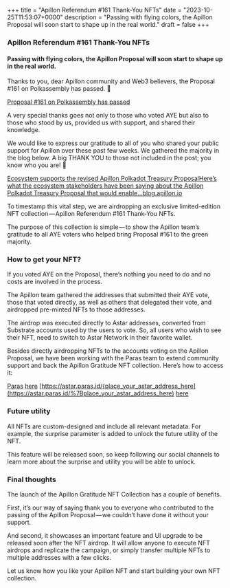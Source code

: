 +++
title = "Apillon Referendum #161 Thank-You NFTs"
date = "2023-10-25T11:53:07+0000"
description = "Passing with flying colors, the Apillon Proposal will soon start to shape up in the real world."
draft = false
+++

### Apillon Referendum #161 Thank-You NFTs


#### Passing with flying colors, the Apillon Proposal will soon start to shape up in the real world.


Thanks to you, dear Apillon community and Web3 believers, the Proposal #161 on Polkassembly has passed. 🎉

[Proposal #161 on Polkassembly has passed](https://polkadot.polkassembly.io/referenda/161)

A very special thanks goes not only to those who voted AYE but also to those who stood by us, provided us with support, and shared their knowledge.


We would like to express our gratitude to all of you who shared your public support for Apillon over these past few weeks. We gathered the majority in the blog below. A big THANK YOU to those not included in the post; you know who you are! 🫶

[Ecosystem supports the revised Apillon Polkadot Treasury ProposalHere’s what the ecosystem stakeholders have been saying about the Apillon Polkadot Treasury Proposal that would enable…blog.apillon.io](https://blog.apillon.io/ecosystem-supports-the-revised-apillon-polkadot-treasury-proposal-3b7984ef365f)

To timestamp this vital step, we are airdropping an exclusive limited-edition NFT collection — Apillon Referendum #161 Thank-You NFTs.


The purpose of this collection is simple — to show the Apillon team’s gratitude to all AYE voters who helped bring Proposal #161 to the green majority.


### How to get your NFT?


If you voted AYE on the Proposal, there’s nothing you need to do and no costs are involved in the process.


The Apillon team gathered the addresses that submitted their AYE vote, those that voted directly, as well as others that delegated their vote, and airdropped pre-minted NFTs to those addresses.


The airdrop was executed directly to Astar addresses, converted from Substrate accounts used by the users to vote. So, all users who wish to see their NFT, need to switch to Astar Network in their favorite wallet.


Besides directly airdropping NFTs to the accounts voting on the Apillon Proposal, we have been working with the Paras team to extend community support and back the Apillon Gratitude NFT collection. Here’s how to access it:

[Paras](https://paras.id/)
[here](https://astar.paras.id/collection/Wf8KB5vbEfM6zExnso7QUADoBBUQZoEghZHeMV9TwKmC7aT)
[https://astar.paras.id/{place_your_astar_address_here](https://astar.paras.id/%7Bplace_your_astar_address_here)
[here](https://astar.subscan.io/account/Wf8KB5vbEfM6zExnso7QUADoBBUQZoEghZHeMV9TwKmC7aT)

### Future utility


All NFTs are custom-designed and include all relevant metadata. For example, the surprise parameter is added to unlock the future utility of the NFT.


This feature will be released soon, so keep following our social channels to learn more about the surprise and utility you will be able to unlock.


### Final thoughts


The launch of the Apillon Gratitude NFT Collection has a couple of benefits.


First, it’s our way of saying thank you to everyone who contributed to the passing of the Apillon Proposal — we couldn’t have done it without your support.


And second, it showcases an important feature and UI upgrade to be released soon after the NFT airdrop. It will allow anyone to execute NFT airdrops and replicate the campaign, or simply transfer multiple NFTs to multiple addresses with a few clicks.


Let us know how you like your Apillon NFT and start building your own NFT collection.

